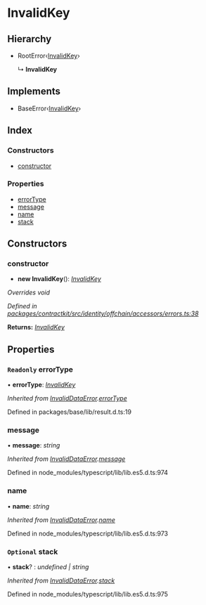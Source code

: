 # InvalidKey

## Hierarchy

* RootError‹[InvalidKey](../enums/_identity_offchain_accessors_errors_.schemaerrortypes.md#invalidkey)›

  ↳ **InvalidKey**

## Implements

* BaseError‹[InvalidKey](../enums/_identity_offchain_accessors_errors_.schemaerrortypes.md#invalidkey)›

## Index

### Constructors

* [constructor](_identity_offchain_accessors_errors_.invalidkey.md#constructor)

### Properties

* [errorType](_identity_offchain_accessors_errors_.invalidkey.md#readonly-errortype)
* [message](_identity_offchain_accessors_errors_.invalidkey.md#message)
* [name](_identity_offchain_accessors_errors_.invalidkey.md#name)
* [stack](_identity_offchain_accessors_errors_.invalidkey.md#optional-stack)

## Constructors

### constructor

+ **new InvalidKey**\(\): [_InvalidKey_](_identity_offchain_accessors_errors_.invalidkey.md)

_Overrides void_

_Defined in_ [_packages/contractkit/src/identity/offchain/accessors/errors.ts:38_](https://github.com/celo-org/celo-monorepo/blob/master/packages/contractkit/src/identity/offchain/accessors/errors.ts#L38)

**Returns:** [_InvalidKey_](_identity_offchain_accessors_errors_.invalidkey.md)

## Properties

### `Readonly` errorType

• **errorType**: [_InvalidKey_](../enums/_identity_offchain_accessors_errors_.schemaerrortypes.md#invalidkey)

_Inherited from_ [_InvalidDataError_](_identity_offchain_accessors_errors_.invaliddataerror.md)_._[_errorType_](_identity_offchain_accessors_errors_.invaliddataerror.md#readonly-errortype)

Defined in packages/base/lib/result.d.ts:19

### message

• **message**: _string_

_Inherited from_ [_InvalidDataError_](_identity_offchain_accessors_errors_.invaliddataerror.md)_._[_message_](_identity_offchain_accessors_errors_.invaliddataerror.md#message)

Defined in node\_modules/typescript/lib/lib.es5.d.ts:974

### name

• **name**: _string_

_Inherited from_ [_InvalidDataError_](_identity_offchain_accessors_errors_.invaliddataerror.md)_._[_name_](_identity_offchain_accessors_errors_.invaliddataerror.md#name)

Defined in node\_modules/typescript/lib/lib.es5.d.ts:973

### `Optional` stack

• **stack**? : _undefined \| string_

_Inherited from_ [_InvalidDataError_](_identity_offchain_accessors_errors_.invaliddataerror.md)_._[_stack_](_identity_offchain_accessors_errors_.invaliddataerror.md#optional-stack)

Defined in node\_modules/typescript/lib/lib.es5.d.ts:975

